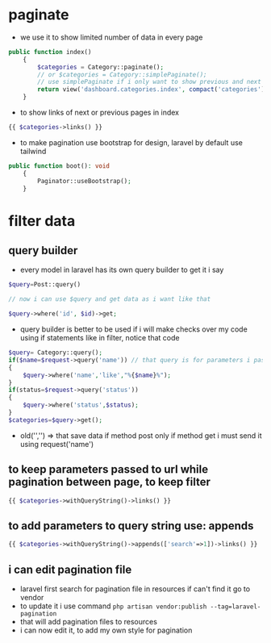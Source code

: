 # paginate
- we use it to show limited number of data in every page

```php
public function index()
    {
        $categories = Category::paginate();
        // or $categories = Category::simplePaginate();
        // use simplePaginate if i only want to show previous and next to visit pages
        return view('dashboard.categories.index', compact('categories'));
    }
```
- to show links of next or previous pages in index

```php
{{ $categories->links() }}
```

- to make pagination use bootstrap for design, laravel by default use tailwind

```php
public function boot(): void
    {
        Paginator::useBootstrap();
    }
```

# filter data
## query builder
- every model in laravel has its own query builder to get it i say
```php
$query=Post::query()

// now i can use $query and get data as i want like that

$query->where('id', $id)->get;
```
- query builder is better to be used if i will make checks over my code using if statements like in filter, notice that code
```php
$query= Category::query();
if($name=$request->query('name')) // that query is for parameters i pass in url, it is different form the above query
{
    $query->where('name','like',"%{$name}%");
}
if(status=$request->query('status'))
{
    $query->where('status',$status);
}
$categories=$query->get();
```
- old('','') => that save data if method post only if method get i must send it using request('name')
## to keep parameters passed to url while pagination between page, to keep filter

```php
{{ $categories->withQueryString()->links() }}
```
## to add parameters to query string use: appends

```php
{{ $categories->withQueryString()->appends(['search'=>1])->links() }}
```

## i can edit pagination file
- laravel first search for pagination file in resources if can't find it go to vendor
- to update it i use command `php artisan vendor:publish --tag=laravel-pagination`
- that will add pagination files to  resources
- i can now edit it, to add my own style for pagination
